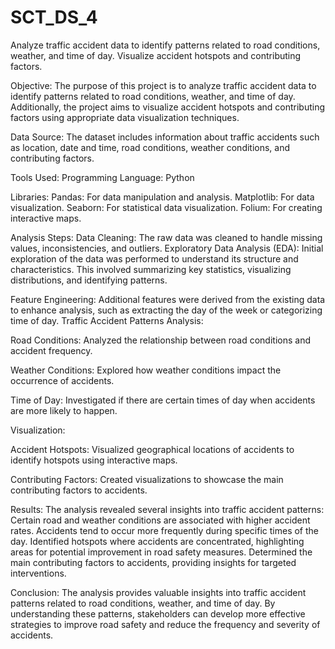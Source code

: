 # SCT_DS_4
Analyze traffic accident data to identify patterns related to road conditions, weather, and time of day. Visualize accident hotspots and contributing factors.


Objective:
The purpose of this project is to analyze traffic accident data to identify patterns related to road conditions, weather, and time of day. Additionally, the project aims to visualize accident hotspots and contributing factors using appropriate data visualization techniques.

Data Source:
The dataset includes information about traffic accidents such as location, date and time, road conditions, weather conditions, and contributing factors.

Tools Used:
Programming Language: Python

Libraries:
Pandas: For data manipulation and analysis.
Matplotlib: For data visualization.
Seaborn: For statistical data visualization.
Folium: For creating interactive maps.

Analysis Steps:
Data Cleaning: The raw data was cleaned to handle missing values, inconsistencies, and outliers.
Exploratory Data Analysis (EDA): Initial exploration of the data was performed to understand its structure and characteristics. This involved summarizing key statistics, visualizing distributions, and identifying patterns.

Feature Engineering: Additional features were derived from the existing data to enhance analysis, such as extracting the day of the week or categorizing time of day. Traffic Accident Patterns Analysis:

Road Conditions: Analyzed the relationship between road conditions and accident frequency.

Weather Conditions: Explored how weather conditions impact the occurrence of accidents.

Time of Day: Investigated if there are certain times of day when accidents are more likely to happen.

Visualization:

Accident Hotspots: Visualized geographical locations of accidents to identify hotspots using interactive maps.

Contributing Factors: Created visualizations to showcase the main contributing factors to accidents.

Results:
The analysis revealed several insights into traffic accident patterns:
Certain road and weather conditions are associated with higher accident rates.
Accidents tend to occur more frequently during specific times of the day.
Identified hotspots where accidents are concentrated, highlighting areas for potential improvement in road safety measures.
Determined the main contributing factors to accidents, providing insights for targeted interventions.

Conclusion:
The analysis provides valuable insights into traffic accident patterns related to road conditions, weather, and time of day. By understanding these patterns, stakeholders can develop more effective strategies to improve road safety and reduce the frequency and severity of accidents.
